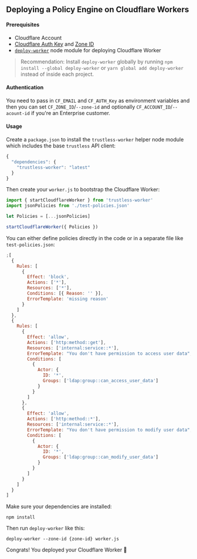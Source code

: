 ## Deploying a Policy Engine on Cloudflare Workers

#### Prerequisites

- Cloudflare Account
- [Cloudflare Auth Key](https://support.cloudflare.com/hc/en-us/articles/200167836-Where-do-I-find-my-Cloudflare-API-key-) and [Zone ID](https://developers.cloudflare.com/workers/api/#zone-id)
- [`deploy-worker`](https://github.com/fouad/deploy-worker) node module for deploying Cloudflare Worker

> Recommendation: Install `deploy-worker` globally by running `npm install --global deploy-worker` or `yarn global add deploy-worker` instead of inside each project.

#### Authentication

You need to pass in `CF_EMAIL` and `CF_AUTH_Key` as environment variables and then you can set `CF_ZONE_ID`/`--zone-id` and optionally `CF_ACCOUNT_ID`/`--acount-id` if you're an Enterprise customer.

#### Usage

Create a `package.json` to install the `trustless-worker` helper node module which includes the base `trustless` API client:

```js
{
  "dependencies": {
    "trustless-worker": "latest"
  }
}
```

Then create your `worker.js` to bootstrap the Cloudflare Worker:

```js
import { startCloudflareWorker } from 'trustless-worker'
import jsonPolicies from './test-policies.json'

let Policies = [...jsonPolicies]

startCloudflareWorker({ Policies })
```

You can either define policies directly in the code or in a separate file like `test-policies.json`:

```js
;[
  {
    Rules: [
      {
        Effect: 'block',
        Actions: ['*'],
        Resources: ['*'],
        Conditions: [{ Reason: '' }],
        ErrorTemplate: 'missing reason'
      }
    ]
  },
  {
    Rules: [
      {
        Effect: 'allow',
        Actions: ['http:method::get'],
        Resources: ['internal:service::*'],
        ErrorTemplate: "You don't have permission to access user data",
        Conditions: [
          {
            Actor: {
              ID: '*',
              Groups: ['ldap:group::can_access_user_data']
            }
          }
        ]
      },
      {
        Effect: 'allow',
        Actions: ['http:method::*'],
        Resources: ['internal:service::*'],
        ErrorTemplate: "You don't have permission to modify user data",
        Conditions: [
          {
            Actor: {
              ID: '*',
              Groups: ['ldap:group::can_modify_user_data']
            }
          }
        ]
      }
    ]
  }
]
```

Make sure your dependencies are installed:

```console
npm install
```

Then run `deploy-worker` like this:

```console
deploy-worker --zone-id {zone-id} worker.js
```

Congrats! You deployed your Cloudflare Worker 🎉
